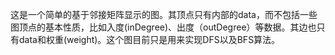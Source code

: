 这是一个简单的基于邻接矩阵显示的图。其顶点只有内部的data，而不包括一些图顶点的基本性质，比如入度(inDegree)、出度（outDegree）等数据。其边也只有data和权重(weight)。这个图目前只是用来实现DFS以及BFS算法。